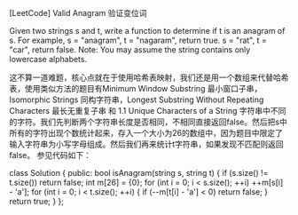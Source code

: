 [LeetCode] Valid Anagram 验证变位词 

 
Given two strings s and t, write a function to determine if t is an anagram of s.
For example,
s = "anagram", t = "nagaram", return true.
s = "rat", t = "car", return false. 
Note:
You may assume the string contains only lowercase alphabets.
 
这不算一道难题，核心点就在于使用哈希表映射，我们还是用一个数组来代替哈希表，使用类似方法的题目有Minimum Window Substring 最小窗口子串，Isomorphic Strings 同构字符串，Longest Substring Without Repeating Characters 最长无重复子串 和 1.1 Unique Characters of a String 字符串中不同的字符。我们先判断两个字符串长度是否相同，不相同直接返回false。然后把s中所有的字符出现个数统计起来，存入一个大小为26的数组中，因为题目中限定了输入字符串为小写字母组成。然后我们再来统计t字符串，如果发现不匹配则返回false。 参见代码如下：
 

class Solution {
public:
    bool isAnagram(string s, string t) {
        if (s.size() != t.size()) return false;
        int m[26] = {0};
        for (int i = 0; i < s.size(); ++i) ++m[s[i] - 'a'];
        for (int i = 0; i < t.size(); ++i) {
            if (--m[t[i] - 'a'] < 0) return false;
        }
        return true;
    }
};
